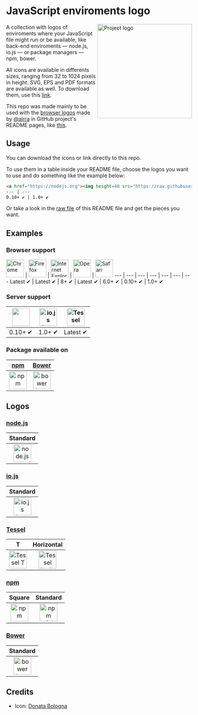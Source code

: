 # JavaScript enviroments logo

<img height="256" src="project-logo/logo.png" alt="Project logo" align="right">

A collection with logos of enviroments where your JavaScript file might run or
be available, like back-end enviroments — node.js, io.js — or package
managers — npm, bower.

All icons are available in differents sizes, ranging from 32 to 1024 pixels in
height. SVG, EPS and PDF formats are available as well. To download them, use
this
[link](https://github.com/caiogondim/javascript-environments-logos/archive/master.zip).

This repo was made mainly to be used with the
[browser logos](https://github.com/alrra/browser-logos) made by
[@alrra](https://github.com/alrra) in GitHub project's README pages, like
[this](https://github.com/caiogondim/js-patterns-sublime-snippets).


<!----------------------------------------------------------------------------->
## Usage

You can download the icons or link directly to this repo.

To use them in a table inside your README file, choose the logos you want to use
and do something like the example below:

```markdown
<a href="https://nodejs.org"><img height=48 src="https://raw.githubusercontent.com/caiogondim/javascript-server-side-logos/master/node.js/standard/454x128.png"></a> | <a href="https://iojs.org"><img height=48 src="https://raw.githubusercontent.com/caiogondim/javascript-environments-logos/master/iojs/standard/224x256.png" alt="io.js logo"></a>
--- | ---
0.10+ ✔ | 1.0+ ✔
```

Or take a look in the [raw file](https://raw.githubusercontent.com/caiogondim/javascript-environments-logos/master/readme.md)
of this README file and get the pieces you want.


<!----------------------------------------------------------------------------->
## Examples

### Browser support

<a href="http://www.google.com/chrome/"><img height="48" src="https://raw.github.com/alrra/browser-logos/master/src/chrome/chrome_128x128.png" alt="Chrome"></a> | <a href="http://firefox.com"><img height="48" src="https://raw.github.com/alrra/browser-logos/master/src/firefox/firefox_128x128.png" alt="Firefox"></a> | <a href="http://windows.microsoft.com/en-GB/internet-explorer/download-ie"><img height="48" src="https://raw.github.com/alrra/browser-logos/master/src/archive/internet-explorer_9-11/internet-explorer_9-11_128x128.png" alt="Internet Explorer"></a> | <a href="http://opera.com"><img height="48" src="https://raw.github.com/alrra/browser-logos/master/src/opera/opera_128x128.png" alt="Opera"></a> | <a href="http://www.apple.com/safari/"><img height="48" src="https://raw.github.com/alrra/browser-logos/master/src/safari/safari_128x128.png" alt="Safari"></a>
--- | --- | --- | --- | --- | --- | ---
Latest ✔ | Latest ✔ | 8+ ✔ | Latest ✔ | 6.0+ ✔ | 0.10+ ✔ | 1.0+ ✔

### Server support

<a href="https://nodejs.org"><img height=48 src="https://raw.githubusercontent.com/caiogondim/javascript-server-side-logos/master/node.js/standard/454x128.png"></a> | <a href="https://iojs.org"><img height=48 src="https://raw.githubusercontent.com/caiogondim/javascript-environments-logos/master/iojs/standard/224x256.png" alt="io.js logo"></a> | <a href="tessel/t/square/128x128.png"><img height=48 src="tessel/t/square/128x128.png" alt="Tessel"></a>
--- | --- | ---
0.10+ ✔ | 1.0+ ✔ | Latest ✔

### Package available on

[npm](https://npmjs.com) | [Bower](http://bower.io)
|:---:|:---:|
| <a href="npm/square/128x128.png"><img height=48 src="npm/square/128x128.png" alt="npm square logo"></a> | <a href="bower/standard/291x256.png"><img height=48 src="bower/standard/291x256.png" alt="bower logo"></a>


<!----------------------------------------------------------------------------->
## Logos

### [node.js](http://nodejs.org/)

| Standard
|:---:
| <a href="node.js/standard/454x128.png"><img height=48 src="node.js/standard/454x128.png" alt="node.js standard"></a>

### [io.js](https://iojs.org)

| Standard
|:---:
| <a href="iojs/standard/112x128.png"><img height=48 src="iojs/standard/112x128.png" alt="io.js logo"></a>

### [Tessel](https://tessel.io/)

| T | Horizontal
|:---:|:---:
| <a href="tessel/t/square/128x128.png"><img height=48 src="tessel/t/square/128x128.png" alt="Tessel T"></a> | <a href="tessel/horizontal/without-padding/849x256.png"><img height=48 src="tessel/horizontal/without-padding/849x256.png" alt="Tessel horizontal logo"></a>

### [npm](https://www.npmjs.com/)

| Square | Standard
|:---:|:---:
| <a href="npm/square/128x128.png"><img height=48 src="npm/square/128x128.png" alt="npm square logo"></a> | <a href="npm/original/657x256.png"><img height=48 src="npm/original/657x256.png" alt="npm original logo"></a>

### [Bower](http://bower.io)

| Standard
|:---:
| <a href="bower/standard/291x256.png"><img height=48 src="bower/standard/291x256.png" alt="bower logo"></a>


<!----------------------------------------------------------------------------->
## Credits

- Icon: [Donata Bologna](http://thenounproject.com/term/conservation/1909/)

